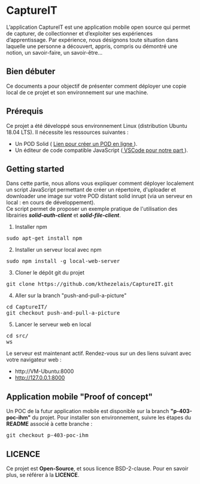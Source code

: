 # CaptureIT

L’application CaptureIT est une application mobile open source qui permet de capturer, de collectionner et d’exploiter ses expériences d’apprentissage. Par expérience, nous désignons toute situation dans laquelle une personne a découvert, appris, compris ou démontré une notion, un savoir-faire, un savoir-être...

## <b>Bien débuter</b>

Ce documents a pour objectif de présenter comment déployer une copie local de ce projet et son environnement sur une machine.

## <b>Prérequis</b>

Ce projet a été développé sous environnement Linux (distribution Ubuntu 18.04 LTS). Il nécessite les ressources suivantes :

* Un POD Solid ( <a href="https://solid.inrupt.com/get-a-solid-pod">Lien pour créer un POD en ligne </a>).
* Un éditeur de code compatible JavaScript (<a href="https://code.visualstudio.com/download"> VSCode pour notre part </a>).

## <b>Getting started</b>

Dans cette partie, nous allons vous expliquer comment déployer localement un script JavaScript permettant de créer un répertoire, d'uploader et downloader une image sur votre POD distant solid inrupt (via un serveur en local : en cours de développement).<br>
Ce script permet de proposer un exemple pratique de l'utilisation des librairies <i><b>solid-auth-client</b></i> et <i><b>solid-file-client</b></i>.

1. Installer npm
<pre>sudo apt-get install npm</pre>

2. Installer un serveur local avec npm
<pre>sudo npm install -g local-web-server</pre>

3. Cloner le dépôt git du projet
<pre>git clone https://github.com/kthezelais/CaptureIT.git</pre>

4. Aller sur la branch "push-and-pull-a-picture"
<pre>
cd CaptureIT/
git checkout push-and-pull-a-picture
</pre>

5. Lancer le serveur web en local
<pre>
cd src/
ws
</pre>

Le serveur est maintenant actif. Rendez-vous sur un des liens suivant avec votre navigateur web :
* http://VM-Ubuntu:8000
* http://127.0.0.1:8000

## <b>Application mobile "Proof of concept"</b>

Un POC de la futur application mobile est disponible sur la branch <b>"p-403-poc-ihm"</b> du projet. Pour installer son environnement, suivre les étapes du <b>README</b> associé à cette branche :
<pre>git checkout p-403-poc-ihm</pre>

## <b>LICENCE</b>

Ce projet est <strong>Open-Source</strong>, et sous licence BSD-2-clause. Pour en savoir plus, se référer à la <b>LICENCE</b>.